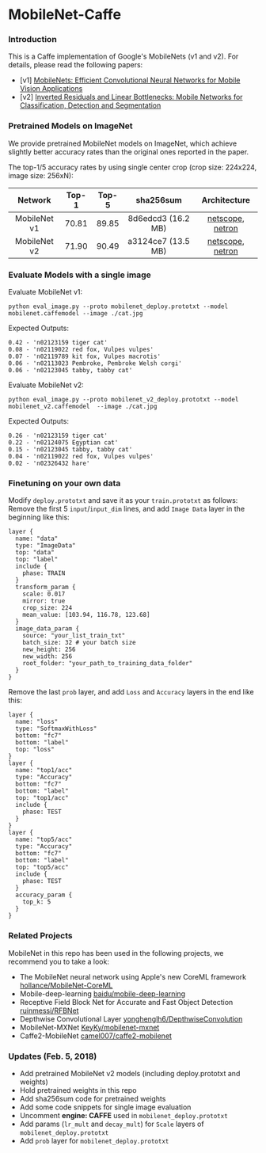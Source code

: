 # MobileNet-Caffe

### Introduction

This is a Caffe implementation of Google's MobileNets (v1 and v2). For details, please read the following papers:
- [v1] [MobileNets: Efficient Convolutional Neural Networks for Mobile Vision Applications](https://arxiv.org/abs/1704.04861)
- [v2] [Inverted Residuals and Linear Bottlenecks: Mobile Networks for Classification, Detection and Segmentation](https://arxiv.org/abs/1801.04381)


### Pretrained Models on ImageNet

We provide pretrained MobileNet models on ImageNet, which achieve slightly better accuracy rates than the original ones reported in the paper. 

The top-1/5 accuracy rates by using single center crop (crop size: 224x224, image size: 256xN):

Network|Top-1|Top-5|sha256sum|Architecture
:---:|:---:|:---:|:---:|:---:
MobileNet v1| 70.81| 89.85| 8d6edcd3 (16.2 MB) | [netscope](http://ethereon.github.io/netscope/#/gist/2883d142ae486d4237e50f392f32994e), [netron](http://lutzroeder.github.io/netron?gist=2883d142ae486d4237e50f392f32994e)
MobileNet v2| 71.90| 90.49| a3124ce7 (13.5 MB)| [netscope](http://ethereon.github.io/netscope/#/gist/d01b5b8783b4582a42fe07bd46243986), [netron](http://lutzroeder.github.io/netron?gist=d01b5b8783b4582a42fe07bd46243986)


### Evaluate Models with a single image

Evaluate MobileNet v1:

`python eval_image.py --proto mobilenet_deploy.prototxt --model mobilenet.caffemodel --image ./cat.jpg`

Expected Outputs:

```
0.42 - 'n02123159 tiger cat'
0.08 - 'n02119022 red fox, Vulpes vulpes'
0.07 - 'n02119789 kit fox, Vulpes macrotis'
0.06 - 'n02113023 Pembroke, Pembroke Welsh corgi'
0.06 - 'n02123045 tabby, tabby cat'
```

Evaluate MobileNet v2:

`python eval_image.py --proto mobilenet_v2_deploy.prototxt --model mobilenet_v2.caffemodel  --image ./cat.jpg`

Expected Outputs:

```
0.26 - 'n02123159 tiger cat'
0.22 - 'n02124075 Egyptian cat'
0.15 - 'n02123045 tabby, tabby cat'
0.04 - 'n02119022 red fox, Vulpes vulpes'
0.02 - 'n02326432 hare'
```

### Finetuning on your own data
Modify `deploy.prototxt` and save it as your `train.prototxt` as follows:
Remove the first 5 `input`/`input_dim` lines, and add `Image Data` layer in the beginning like this:
```
layer {
  name: "data"
  type: "ImageData"
  top: "data"
  top: "label"
  include {
    phase: TRAIN
  }
  transform_param {
    scale: 0.017
    mirror: true
    crop_size: 224
    mean_value: [103.94, 116.78, 123.68]
  }
  image_data_param {
    source: "your_list_train_txt"
    batch_size: 32 # your batch size
    new_height: 256
    new_width: 256
    root_folder: "your_path_to_training_data_folder"
  }
}

```

Remove the last `prob` layer, and add `Loss` and `Accuracy` layers in the end like this:
```
layer {
  name: "loss"
  type: "SoftmaxWithLoss"
  bottom: "fc7"
  bottom: "label"
  top: "loss"
}
layer {
  name: "top1/acc"
  type: "Accuracy"
  bottom: "fc7"
  bottom: "label"
  top: "top1/acc"
  include {
    phase: TEST
  }
}
layer {
  name: "top5/acc"
  type: "Accuracy"
  bottom: "fc7"
  bottom: "label"
  top: "top5/acc"
  include {
    phase: TEST
  }
  accuracy_param {
    top_k: 5
  }
}
```
### Related Projects
MobileNet in this repo has been used in the following projects, we recommend you to take a look:
- The MobileNet neural network using Apple's new CoreML framework
 [hollance/MobileNet-CoreML](https://github.com/hollance/MobileNet-CoreML)
- Mobile-deep-learning [baidu/mobile-deep-learning](https://github.com/baidu/mobile-deep-learning)
- Receptive Field Block Net for Accurate and Fast Object Detection [ruinmessi/RFBNet](https://github.com/ruinmessi/RFBNet)
- Depthwise Convolutional Layer [yonghenglh6/DepthwiseConvolution](https://github.com/yonghenglh6/DepthwiseConvolution)
- MobileNet-MXNet [KeyKy/mobilenet-mxnet](https://github.com/KeyKy/mobilenet-mxnet)
- Caffe2-MobileNet [camel007/caffe2-mobilenet](https://github.com/camel007/caffe2-mobilenet)


### Updates (Feb. 5, 2018)

- Add pretrained MobileNet v2 models (including deploy.prototxt and weights)
- Hold pretrained weights in this repo
- Add sha256sum code for pretrained weights
- Add some code snippets for single image evaluation
- Uncomment **engine: CAFFE** used in `mobilenet_deploy.prototxt`
- Add params (`lr_mult` and `decay_mult`) for `Scale` layers of `mobilenet_deploy.prototxt`
- Add `prob` layer for `mobilenet_deploy.prototxt`
